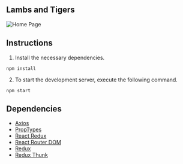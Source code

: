 ## Lambs and Tigers
![Home Page](https://github.com/lalitsheoran/p-projects/tree/master/Lambs%20and%20Tigers/public/lambntiger.png)

## Instructions

1. Install the necessary dependencies.

```
npm install
```

2. To start the development server, execute the following command.

```
npm start
```

## Dependencies

- [Axios](https://github.com/axios/axios)
- [PropTypes](https://github.com/facebook/prop-types)
- [React Redux](https://github.com/reduxjs/react-redux)
- [React Router DOM](https://github.com/ReactTraining/react-router/tree/master/packages/react-router-dom)
- [Redux](https://github.com/reduxjs/redux)
- [Redux Thunk](https://github.com/reduxjs/redux-thunk)
